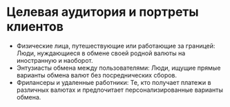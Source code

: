 # Целевая аудитория и портреты клиентов

* Физические лица, путешествующие или работающие за границей: Люди, нуждающиеся в обмене своей родной валюты на
  иностранную и наоборот.
* Энтузиасты обмена между пользователями: Люди, ищущие прямые варианты обмена валют без посреднических сборов.
* Фрилансеры и удаленные работники: Те, кто получает платежи в различных валютах и предпочитает персонализированные
  варианты обмена.